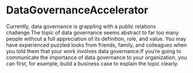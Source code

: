 # DataGovernanceAccelerator
Currently, data governance is grappling with a public relations challenge.The topic of data governance seems abstract to far too many people without a full appreciation of its definition, role, and value. You may have experienced puzzled looks from friends, family, and colleagues when you told them that your work involves data governance.If you’re going to communicate the importance of data governance to your organization, you can first, for example, build a business case to explain the topic clearly.
